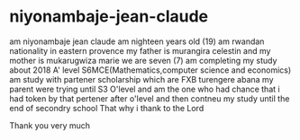 # niyonambaje-jean-claude
am niyonambaje jean claude
am  nighteen years old (19)
am rwandan nationality in eastern provence
my father is murangira celestin and 
my mother is mukarugwiza marie
we are seven (7)
am completing my study about 2018 A' level S6MCE(Mathematics,computer science  and  economics)
am study with partener scholarship which are  FXB turengere abana
my parent were trying  until S3 O'level and am  the one who had chance that  i had token by that pertener after o'level 
and then contneu my study until the end of secondry school
That  why i thank to the Lord


Thank you very much

